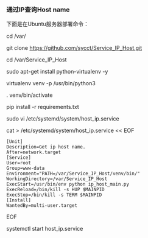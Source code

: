### 通过IP查询Host name

下面是在Ubuntu服务器部署命令：

cd /var/

git clone https://github.com/sycct/Service_IP_Host.git

cd /var/Service_IP_Host

sudo apt-get install python-virtualenv -y

virtualenv venv -p /usr/bin/python3

. venv/bin/activate

pip install -r requirements.txt

sudo vi /etc/systemd/system/host_ip.service

cat > /etc/systemd/system/host_ip.service << EOF
```
[Unit]
Description=Get ip host name.
After=network.target
[Service]
User=root
Group=www-data
Environment="PATH=/var/Service_IP_Host/venv/bin/"
WorkingDirectory=/var/Service_IP_Host
ExecStart=/usr/bin/env python ip_host_main.py
ExecReload=/bin/kill -s HUP $MAINPID
ExecStop=/bin/kill -s TERM $MAINPID
[Install]
WantedBy=multi-user.target
```
EOF

systemctl start host_ip.service
